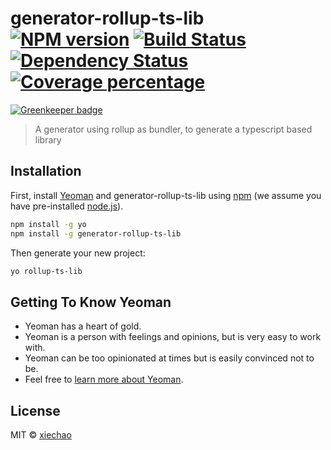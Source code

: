 # generator-rollup-ts-lib [![NPM version][npm-image]][npm-url] [![Build Status][travis-image]][travis-url] [![Dependency Status][daviddm-image]][daviddm-url] [![Coverage percentage][coveralls-image]][coveralls-url]

[![Greenkeeper badge](https://badges.greenkeeper.io/xiechao06/generator-rollup-ts-lib.svg)](https://greenkeeper.io/)

> A generator using rollup as bundler, to generate a typescript based library

## Installation

First, install [Yeoman](http://yeoman.io) and generator-rollup-ts-lib using [npm](https://www.npmjs.com/) (we assume you have pre-installed [node.js](https://nodejs.org/)).

```bash
npm install -g yo
npm install -g generator-rollup-ts-lib
```

Then generate your new project:

```bash
yo rollup-ts-lib
```

## Getting To Know Yeoman

 * Yeoman has a heart of gold.
 * Yeoman is a person with feelings and opinions, but is very easy to work with.
 * Yeoman can be too opinionated at times but is easily convinced not to be.
 * Feel free to [learn more about Yeoman](http://yeoman.io/).

## License

MIT © [xiechao]()


[npm-image]: https://badge.fury.io/js/generator-rollup-ts-lib.svg
[npm-url]: https://npmjs.org/package/generator-rollup-ts-lib
[travis-image]: https://travis-ci.org/xiechao06/generator-rollup-ts-lib.svg?branch=master
[travis-url]: https://travis-ci.org/xiechao06/generator-rollup-ts-lib
[daviddm-image]: https://david-dm.org/xiechao06/generator-rollup-ts-lib.svg?theme=shields.io
[daviddm-url]: https://david-dm.org/xiechao06/generator-rollup-ts-lib
[coveralls-image]: https://coveralls.io/repos/xiechao06/generator-rollup-ts-lib/badge.svg
[coveralls-url]: https://coveralls.io/r/xiechao06/generator-rollup-ts-lib
